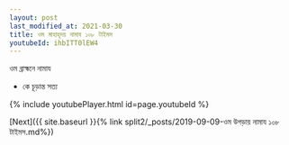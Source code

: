 ```yaml
---
layout: post
last_modified_at: 2021-03-30
title: ওম মাহাহৃদয় নামায ১০৮ টাইমস
youtubeId: ihbITT0lEW4
---
```

 
 
 ওম ব্রাহ্মনে নামায  
 
 -  কে চূড়ান্ত সত্য 
 
  
 
  
 
 
 
 
 
 


{% include youtubePlayer.html id=page.youtubeId %}
 
[Next]({{ site.baseurl }}{% link  split2/_posts/2019-09-09-ওম উগড়ায় নামায ১০৮ টাইমস.md%})
 
